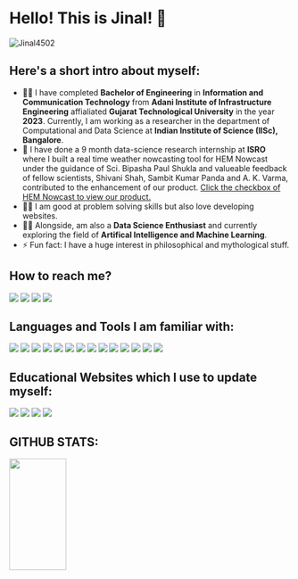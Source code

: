 # Hello! This is Jinal! 👋 
<img src="https://komarev.com/ghpvc/?username=Jinal4502&label=Profile%20views&color=0e75b6&style=flat" alt="Jinal4502" />

## Here's a short intro about myself:
- :student: I have completed <b>Bachelor of Engineering</b> in <b>Information and Communication Technology</b> from <b>Adani Institute of Infrastructure Engineering</b> affialiated <b>Gujarat Technological University</b> in the year <b>2023</b>. Currently, I am working as a researcher in the department of Computational and Data Science at <b>Indian Institute of Science (IISc), Bangalore</b>.
- :star2: I have done a 9 month data-science research internship at <b>ISRO</b> where I built a real time weather nowcasting tool for HEM Nowcast under the guidance of Sci. Bipasha Paul Shukla and valueable feedback of fellow scientists, Shivani Shah, Sambit Kumar Panda and A. K. Varma, contributed to the enhancement of our product. <a href="https://mosdac.gov.in/heavyrain/">Click the checkbox of HEM Nowcast to view our product.</a>
- :woman_technologist: I am good at problem solving skills but also love developing websites.
- :female_detective: Alongside, am also a <b>Data Science Enthusiast</b> and currently exploring the field of <b>Artifical Intelligence and Machine Learning</b>.
- ⚡ Fun fact: I have a huge interest in philosophical and mythological stuff.

## How to reach me?

<a href='https://www.linkedin.com/in/jinal-vyas-8a43991bb/'><img src='https://img.shields.io/badge/LinkedIn-0077B5?style=for-the-badge&logo=linkedin&logoColor=white'></a>
<a href='https://www.instagram.com/jinaljvyas/'><img src='https://img.shields.io/badge/Instagram-E4405F?style=for-the-badge&logo=instagram&logoColor=white'></a>
<a href='https://www.quora.com/profile/Jinal-Vyas-12'><img src='https://img.shields.io/badge/Quora-%23B92B27.svg?&style=for-the-badge&logo=Quora&logoColor=white'></a>
<a href='mailto:jinalvyas.ict19@gmail.com'><img src='https://img.shields.io/badge/Gmail-D14836?style=for-the-badge&logo=gmail&logoColor=white'></a>

## Languages and Tools I am familiar with:

<img src='https://img.shields.io/badge/Python-3776AB?style=for-the-badge&logo=python&logoColor=white'> <img src='https://img.shields.io/badge/Jupyter-F37626.svg?&style=for-the-badge&logo=Jupyter&logoColor=white'>
<img src='https://img.shields.io/badge/dialogflow-FF9800?style=for-the-badge&logo=dialogflow&logoColor=white'>
<img src='https://img.shields.io/badge/TensorFlow-FF6F00?style=for-the-badge&logo=tensorflow&logoColor=white'>
<img src='https://img.shields.io/badge/MySQL-00000F?style=for-the-badge&logo=mysql&logoColor=white'>
<img src='https://img.shields.io/badge/Django-092E20?style=for-the-badge&logo=django&logoColor=green'>
<img src='https://img.shields.io/badge/Flask-000000?style=for-the-badge&logo=flask&logoColor=white'>
<img src='https://img.shields.io/badge/Ubuntu-E95420?style=for-the-badge&logo=ubuntu&logoColor=white'>
<img src='https://img.shields.io/badge/Visual_Studio_Code-0078D4?style=for-the-badge&logo=visual%20studio%20code&logoColor=white'>
<img src='https://img.shields.io/badge/HTML5-E34F26?style=for-the-badge&logo=html5&logoColor=white'>
<img src='https://img.shields.io/badge/CSS3-1572B6?style=for-the-badge&logo=css3&logoColor=white'>
<img src='https://img.shields.io/badge/JavaScript-323330?style=for-the-badge&logo=javascript&logoColor=F7DF1E'>
<img src='https://img.shields.io/badge/C-00599C?style=for-the-badge&logo=c&logoColor=white'>
<img src='https://img.shields.io/badge/Java-ED8B00?style=for-the-badge&logo=java&logoColor=white'>

## Educational Websites which I use to update myself:

<img src='https://img.shields.io/badge/Udemy-EC5252?style=for-the-badge&logo=Udemy&logoColor=white'> <img src='https://img.shields.io/badge/Edx-193A3E?style=for-the-badge&logo=edx&logoColor=white'>
<img src='https://img.shields.io/badge/free%20code%20camp-27273D?style=for-the-badge&logo=freecodecamp&logoColor=white'>
<img src='https://img.shields.io/badge/Coursera-0056D2?style=for-the-badge&logo=Coursera&logoColor=white'>

## GITHUB STATS:

<img src='https://github-readme-stats-sigma-five.vercel.app/api?username=Jinal4502&show_icons=true&include_all_commits=true&count_private=true&theme=algolia' align='left' height="0">
<img src="https://github-readme-stats.vercel.app/api/top-langs/?username=Jinal4502&layout=compact&langs_count=6"/ align='left' height="200" width=45%>

